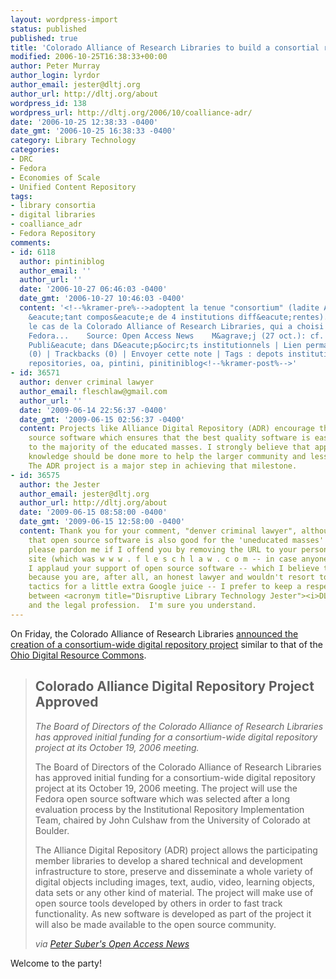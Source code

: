 ```yaml
---
layout: wordpress-import
status: published
published: true
title: 'Colorado Alliance of Research Libraries to build a consortial repository using FEDORA'
modified: 2006-10-25T16:38:33+00:00
author: Peter Murray
author_login: lyrdor
author_email: jester@dltj.org
author_url: http://dltj.org/about
wordpress_id: 138
wordpress_url: http://dltj.org/2006/10/coalliance-adr/
date: '2006-10-25 12:38:33 -0400'
date_gmt: '2006-10-25 16:38:33 -0400'
category: Library Technology
categories:
- DRC
- Fedora
- Economies of Scale
- Unified Content Repository
tags:
- library consortia
- digital libraries
- coalliance_adr
- Fedora Repository
comments:
- id: 6118
  author: pintiniblog
  author_email: ''
  author_url: ''
  date: '2006-10-27 06:46:03 -0400'
  date_gmt: '2006-10-27 10:46:03 -0400'
  content: '<!--%kramer-pre%-->adoptent la tenue "consortium" (ladite Acad&eacute;mie
    &eacute;tant compos&eacute;e de 4 institutions diff&eacute;rentes). C''est aussi
    le cas de la Colorado Alliance of Research Libraries, qui a choisi elle aussi
    Fedora...    Source: Open Access News    M&agrave;j (27 oct.): cf. aussi   18:20
    Publi&eacute; dans D&eacute;p&ocirc;ts institutionnels | Lien permanent | Commentaires
    (0) | Trackbacks (0) | Envoyer cette note | Tags : depots institutionnels, institutional
    repositories, oa, pintini, pinitiniblog<!--%kramer-post%-->'
- id: 36571
  author: denver criminal lawyer
  author_email: fleschlaw@gmail.com
  author_url: ''
  date: '2009-06-14 22:56:37 -0400'
  date_gmt: '2009-06-15 02:56:37 -0400'
  content: Projects like Alliance Digital Repository (ADR) encourage the use of open
    source software which ensures that the best quality software is easily accessible
    to the majority of the educated masses. I strongly believe that application of
    knowledge should be done more to help the larger community and less for profits.
    The ADR project is a major step in achieving that milestone.
- id: 36575
  author: the Jester
  author_email: jester@dltj.org
  author_url: http://dltj.org/about
  date: '2009-06-15 08:58:00 -0400'
  date_gmt: '2009-06-15 12:58:00 -0400'
  content: Thank you for your comment, "denver criminal lawyer", although I think
    that open source software is also good for the 'uneducated masses' as well.  Also,
    please pardon me if I offend you by removing the URL to your personal injury practice
    site (which was w w w . f l e s c h l a w . c o m -- in case anyone else was interested).  While
    I applaud your support of open source software -- which I believe to be sincere
    because you are, after all, an honest lawyer and wouldn't resort to link-bating
    tactics for a little extra Google juice -- I prefer to keep a respectable distance
    between <acronym title="Disruptive Library Technology Jester"><i>DLTJ</i></acronym>
    and the legal profession.  I'm sure you understand.
---
```

<p>On Friday, the Colorado Alliance of Research Libraries <a href="http://www.coalliance.org/index.php?option=com_content&#038;task=view&#038;id=187&#038;Itemid=103" title="Colorado Alliance of Research Libraries">announced the creation of a consortium-wide digital repository project</a> similar to that of the <a href="http://info.drc.ohiolink.edu/" title="403 Forbidden">Ohio Digital Resource Commons</a>.</p>
<blockquote>
<h2>Colorado Alliance Digital Repository Project Approved</h2>
<p><em>The Board of Directors of the Colorado Alliance of Research Libraries has approved initial funding for a consortium-wide digital repository project at its October 19, 2006 meeting.</em></p>
<p>The Board of Directors of the Colorado Alliance of Research Libraries has approved initial funding for a consortium-wide digital repository project at its October 19, 2006 meeting.  The project will use the Fedora open source software which was selected after a long evaluation process by the Institutional Repository Implementation Team, chaired by John Culshaw from the University of Colorado at Boulder.</p>
<p>The Alliance Digital Repository (ADR) project allows the participating member libraries to develop a shared technical and development infrastructure to store, preserve and disseminate a whole variety of digital objects including images, text, audio, video, learning objects, data sets or any other kind of material.  The project will make use of open source tools developed by others in order to fast track functionality.  As new software is developed as part of the project it will also be made available to the open source community.</p>
<address>via <a href="http://www.earlham.edu/~peters/fos/2006_10_22_fosblogarchive.html#116172247445198709" title="Peter Suber, Open Access News">Peter Suber's Open Access News</a></address>
</blockquote>
<p>Welcome to the party!</p>
